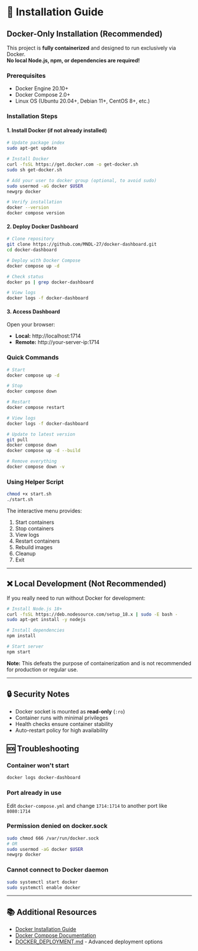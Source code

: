 # 🐳 Installation Guide

## Docker-Only Installation (Recommended)

This project is **fully containerized** and designed to run exclusively via Docker.  
**No local Node.js, npm, or dependencies are required!**

### Prerequisites

- Docker Engine 20.10+
- Docker Compose 2.0+
- Linux OS (Ubuntu 20.04+, Debian 11+, CentOS 8+, etc.)

### Installation Steps

#### 1. Install Docker (if not already installed)

```bash
# Update package index
sudo apt-get update

# Install Docker
curl -fsSL https://get.docker.com -o get-docker.sh
sudo sh get-docker.sh

# Add your user to docker group (optional, to avoid sudo)
sudo usermod -aG docker $USER
newgrp docker

# Verify installation
docker --version
docker compose version
```

#### 2. Deploy Docker Dashboard

```bash
# Clone repository
git clone https://github.com/MNDL-27/docker-dashboard.git
cd docker-dashboard

# Deploy with Docker Compose
docker compose up -d

# Check status
docker ps | grep docker-dashboard

# View logs
docker logs -f docker-dashboard
```

#### 3. Access Dashboard

Open your browser:
- **Local:** http://localhost:1714
- **Remote:** http://your-server-ip:1714

### Quick Commands

```bash
# Start
docker compose up -d

# Stop
docker compose down

# Restart
docker compose restart

# View logs
docker logs -f docker-dashboard

# Update to latest version
git pull
docker compose down
docker compose up -d --build

# Remove everything
docker compose down -v
```

### Using Helper Script

```bash
chmod +x start.sh
./start.sh
```

The interactive menu provides:
1. Start containers
2. Stop containers  
3. View logs
4. Restart containers
5. Rebuild images
6. Cleanup
7. Exit

---

## ❌ Local Development (Not Recommended)

If you really need to run without Docker for development:

```bash
# Install Node.js 18+
curl -fsSL https://deb.nodesource.com/setup_18.x | sudo -E bash -
sudo apt-get install -y nodejs

# Install dependencies
npm install

# Start server
npm start
```

**Note:** This defeats the purpose of containerization and is not recommended for production or regular use.

---

## 🔒 Security Notes

- Docker socket is mounted as **read-only** (`:ro`)
- Container runs with minimal privileges
- Health checks ensure container stability
- Auto-restart policy for high availability

## 🆘 Troubleshooting

### Container won't start
```bash
docker logs docker-dashboard
```

### Port already in use
Edit `docker-compose.yml` and change `1714:1714` to another port like `8080:1714`

### Permission denied on docker.sock
```bash
sudo chmod 666 /var/run/docker.sock
# OR
sudo usermod -aG docker $USER
newgrp docker
```

### Cannot connect to Docker daemon
```bash
sudo systemctl start docker
sudo systemctl enable docker
```

---

## 📚 Additional Resources

- [Docker Installation Guide](https://docs.docker.com/engine/install/)
- [Docker Compose Documentation](https://docs.docker.com/compose/)
- [DOCKER_DEPLOYMENT.md](DOCKER_DEPLOYMENT.md) - Advanced deployment options
